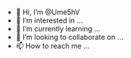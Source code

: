 - 👋 Hi, I’m @Ume5hV
- 👀 I’m interested in ...
- 🌱 I’m currently learning ...
- 💞️ I’m looking to collaborate on ...
- 📫 How to reach me ...

<!---
Ume5hV/Ume5hV is a ✨ special ✨ repository because its `README.md` (this file) appears on your GitHub profile.
You can click the Preview link to take a look at your changes.
--->
